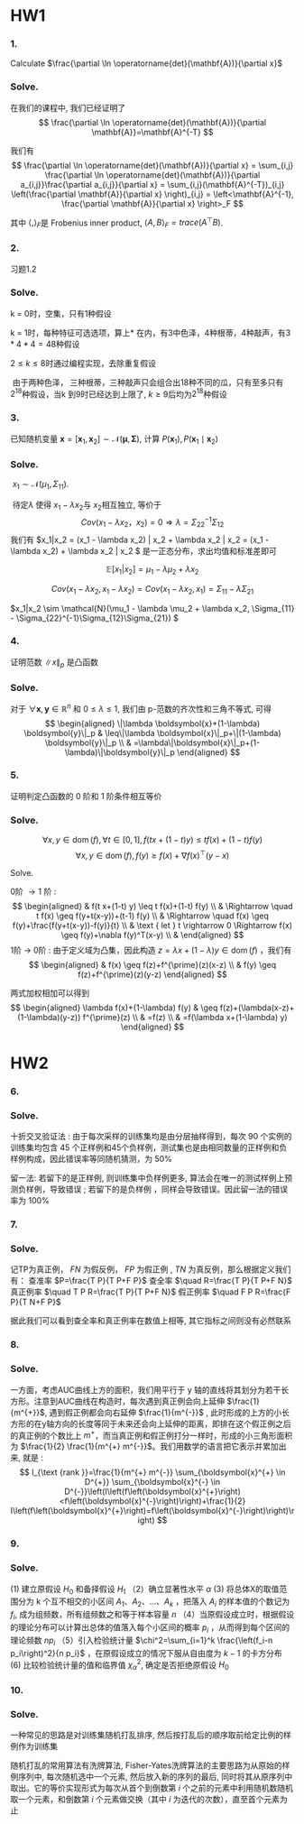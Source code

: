 # HW1

### 1.
Calculate $\frac{\partial \ln \operatorname{det}(\mathbf{A})}{\partial x}$

### Solve.
在我们的课程中, 我们已经证明了
$$
\frac{\partial \ln \operatorname{det}(\mathbf{A})}{\partial \mathbf{A}}=\mathbf{A}^{-T}
$$

我们有
$$
\frac{\partial \ln \operatorname{det}(\mathbf{A})}{\partial x} = \sum_{i,j} \frac{\partial \ln \operatorname{det}(\mathbf{A})}{\partial a_{i,j}}\frac{\partial a_{i,j}}{\partial x} = \sum_{i,j}(\mathbf{A}^{-T})_{i,j} \left(\frac{\partial \mathbf{A}}{\partial x} \right)_{i,j} = \left<\mathbf{A}^{-1}, \frac{\partial \mathbf{A}}{\partial x} \right>_F
$$

其中 $\left< , \right>_F$是 Frobenius inner product, $\left<A, B\right>_F = trace(A^\top B)$.

### 2. 

习题1.2 

### Solve.

k = 0时，空集，只有1种假设

k = 1时，每种特征可选选项，算上* 在内，有3中色泽，4种根蒂，4种敲声，有$3*4*4 = 48$种假设

$2\le k\le 8$时通过编程实现，去除重复假设

​	由于两种色泽， 三种根蒂，三种敲声只会组合出18种不同的瓜，只有至多只有 $2^{18}$种假设，当k 到9时已经达到上限了, $k\geq 9$后均为$2^{18}$种假设



### 3.
已知随机变量 $\boldsymbol{x}=\left[\boldsymbol{x}_1, \boldsymbol{x}_2\right] \sim \mathcal{N}(\boldsymbol{\mu}, \boldsymbol{\Sigma})$, 计算 $P\left(\boldsymbol{x}_1\right), P\left(\boldsymbol{x}_1 \mid \boldsymbol{x}_2\right)$

### Solve.

​		$x_1 \sim \mathcal{N}(\mu_1, \Sigma_{11})$.

​	待定$\lambda$ 使得 $x_1 - \lambda x_2$与 $x_2$相互独立, 等价于
$$
Cov(x_1 - \lambda x_2， x_2) = 0 \Rightarrow \lambda = \Sigma_{22}^{-1}\Sigma_{12}
$$
我们有 $x_1|x_2 = (x_1 - \lambda x_2) | x_2 + \lambda x_2 | x_2  = (x_1 - \lambda x_2) + \lambda x_2 | x_2 $  是一正态分布，求出均值和标准差即可

$$\mathbb{E}[x_1|x_2] = \mu_1 - \lambda \mu_2 + \lambda x_2$$

$$Cov(x_1 - \lambda x_2, x_1 - \lambda x_2) = Cov(x_1 - \lambda x_2, x_1) = \Sigma_{11} - \lambda \Sigma_{21}$$

$x_1|x_2 \sim \mathcal{N}(\mu_1 - \lambda \mu_2 + \lambda x_2, \Sigma_{11} -  \Sigma_{22}^{-1}\Sigma_{12}\Sigma_{21}) $



### 4.  
证明范数 $\|x\|_p$ 是凸函数
### Solve.
对于 $\forall \boldsymbol{x}, \boldsymbol{y} \in \mathbb{R}^n$ 和 $0 \leq \lambda \leq 1$, 我们由 $\mathrm{p}$-范数的齐次性和三角不等式, 可得
$$
\begin{aligned}
\|\lambda \boldsymbol{x}+(1-\lambda) \boldsymbol{y}\|_p & \leq\|\lambda \boldsymbol{x}\|_p+\|(1-\lambda) \boldsymbol{y}\|_p \\
& =\lambda\|\boldsymbol{x}\|_p+(1-\lambda)\|\boldsymbol{y}\|_p
\end{aligned}
$$

###  5.
证明判定凸函数的 0 阶和 1 阶条件相互等价
### Solve.
$$
\forall x, y \in \operatorname{dom}(f), \forall t \in[0,1], f(t x+(1-t) y) \leq t f(x)+(1-t) f(y)
$$
$$
\forall x, y \in \operatorname{dom}(f), f(y) \geq f(x)+\nabla f(x)^{\top}(y-x)
$$

Solve.

0阶 $\rightarrow 1$ 阶 :
$$
\begin{aligned}
& f(t x+(1-t) y) \leq t f(x)+(1-t) f(y) \\
& \Rightarrow \quad t f(x) \geq f(y+t(x-y))+(t-1) f(y) \\
& \Rightarrow \quad f(x) \geq f(y)+\frac{f(y+t(x-y))-f(y)}{t} \\
& \text { let } t \rightarrow 0 \Rightarrow f(x) \geq f(y)+\nabla f(y)^T(x-y) \\
&
\end{aligned}
$$
1阶 $\rightarrow$ 0阶 :
由于定义域为凸集，因此构造 $z=\lambda x+(1-\lambda) y \in \operatorname{dom}(f)$ ，我们有
$$
\begin{aligned}
& f(x) \geq f(z)+f^{\prime}(z)(x-z) \\
& f(y) \geq f(z)+f^{\prime}(z)(y-z)
\end{aligned}
$$

两式加权相加可以得到
$$
\begin{aligned}
\lambda f(x)+(1-\lambda) f(y) & \geq f(z)+(\lambda(x-z)+(1-\lambda)(y-z)) f^{\prime}(z) \\
& =f(z) \\
& =f(\lambda x+(1-\lambda) y)
\end{aligned}
$$


# HW2

### 6. 
### Solve.
十折交叉验证法 :
由于每次采样的训练集均是由分层抽样得到，每次 90 个实例的训练集均包含 45 个正样例和45个负样例，测试集也是由相同数量的正样例和负样例构成，因此错误率等同随机猜测，为 $50 \%$

留一法:
若留下的是正样例, 则训练集中负样例更多, 算法会在唯一的测试样例上预测负样例，导致错误 ; 若留下的是负样例 ，同样会导致错误。因此留一法的错误率为 $100 \%$

### 7. 
### Solve.
记TP为真正例， $F N$ 为假反例， $F P$ 为假正例 , $T N$ 为真反例，那么根据定义我们有：
查准率 $P=\frac{T P}{T P+F P}$
查全率 $\quad R=\frac{T P}{T P+F N}$
真正例率 $\quad T P R=\frac{T P}{T P+F N}$
假正例率 $\quad F P R=\frac{F P}{T N+F P}$

据此我们可以看到查全率和真正例率在数值上相等, 其它指标之间则没有必然联系

### 8. 
### Solve.
一方面，考虑AUC曲线上方的面积，我们用平行于 $\mathrm{y}$ 轴的直线将其划分为若干长方形。注意到AUC曲线在构造时，每次遇到真正例会向上延伸 $\frac{1}{m^{+}}$, 遇到假正例都会向右延伸 $\frac{1}{m^{-}}$ , 此时形成的上方的小长方形的在y轴方向的长度等同于未来还会向上延伸的距离，即排在这个假正例之后的真正例的个数比上 $m^{+}$，而当真正例和假正例打分一样时，形成的小三角形面积为 $\frac{1}{2} \frac{1}{m^{+} m^{-}}$。我们用数学的语言把它表示并累加出来, 就是 :
$$
l_{\text {rank }}=\frac{1}{m^{+} m^{-}} \sum_{\boldsymbol{x}^{+} \in D^{+}} \sum_{\boldsymbol{x}^{-} \in D^{-}}\left(I\left(f\left(\boldsymbol{x}^{+}\right)<f\left(\boldsymbol{x}^{-}\right)\right)+\frac{1}{2} I\left(f\left(\boldsymbol{x}^{+}\right)=f\left(\boldsymbol{x}^{-}\right)\right)\right)
$$

### 9. 
### Solve.
(1) 建立原假设 $H_0$ 和备择假设 $H_1$
（2）确立显著性水平 $\alpha$
(3) 将总体X的取值范围分为 $\mathrm{k}$ 个互不相交的小区间 $A_1 、 A_2 、 \ldots 、 A_k$ ，把落入 $A_i$ 的样本值的个数记为 $f_i$, 成为组频数，所有组频数之和等于样本容量 $n$
（4）当原假设成立时，根据假设的理论分布可以计算出总体的值落入每个小区间的概率 $p_i$ ，从而得到每个区间的理论频数 $n p_i$
（5）引入检验统计量 $\chi^2=\sum_{i=1}^k \frac{\left(f_i-n p_i\right)^2}{n p_i}$ ，在原假设成立的情况下服从自由度为 $k-1$ 的卡方分布
(6) 比较检验统计量的值和临界值 $\chi_\alpha^2$, 确定是否拒绝原假设 $H_0$

###  10. 
### Solve.
一种常见的思路是对训练集随机打乱排序, 然后按打乱后的顺序取前给定比例的样例作为训练集

随机打乱的常用算法有洗牌算法, Fisher-Yates洗牌算法的主要思路为从原始的样例序列中, 每次随机选中一个元素, 然后放入新的序列的最后, 同时将其从原序列中取出。它的等价实现形式为每次从首个到倒数第 $i$ 个之前的元素中利用随机数随机取一个元素，和倒数第 $i$ 个元素做交换（其中 $i$ 为迭代的次数），直至首个元素为止